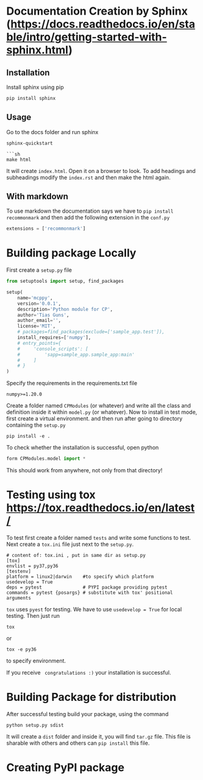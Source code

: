 # Documentation Creation by Sphinx (https://docs.readthedocs.io/en/stable/intro/getting-started-with-sphinx.html)

## Installation
Install sphinx using pip
```sh
pip install sphinx
```
## Usage
Go to the docs folder and run sphinx

```sh
sphinx-quickstart
```

```
```sh
make html
```

It will create `index.html`. Open it on a browser to look. To add headings and subheadings modify the  `index.rst` and then make the html again.
## With markdown

To use markdown the documentation says we have to `pip install recommonmark` and then add the following extension in the ``conf.py``
```python
extensions = ['recommonmark']
```
# Building package Locally
First create a `setup.py` file
```python
from setuptools import setup, find_packages

setup(
    name='mcppy',
    version='0.0.1',
    description='Python module for CP',
    author='Tias Guns',
    author_email='',
    license='MIT',
    # packages=find_packages(exclude=['sample_app.test']),
    install_requires=['numpy'],
    # entry_points={
    #     'console_scripts': [
    #         'sapp=sample_app.sample_app:main'
    #     ]
    # }
)
```
Specify the requirements in the requirements.txt file
```
numpy>=1.20.0
```
Create a folder named `CPModules` (or whatever) and write all the class and definition inside it within `model.py` (or whatever).
Now to install in test mode, first create a virtual environment. and then run after going to directory containing the `setup.py`
```
pip install -e .
```
To check whether the installation is successful, open python
```python
form CPModules.model import *
```
This should work from anywhere, not only from that directory!

# Testing using tox https://tox.readthedocs.io/en/latest/
To test first create a folder named `tests` and write some functions to test.
Next create a `tox.ini` file just next to the `setup.py`.
```
# content of: tox.ini , put in same dir as setup.py
[tox]
envlist = py37,py36
[testenv]
platform = linux2|darwin    #to specify which platform
usedevelop = True
deps = pytest               # PYPI package providing pytest
commands = pytest {posargs} # substitute with tox' positional arguments
```
`tox` uses `pyest` for testing. We have to use  `usedevelop = True` for local testing. Then just run
```
tox
```
or
```
tox -e py36
```
to specify environment.

If you receive ` congratulations :)` your installation is successful.
# Building Package for distribution
After successful testing build your package, using the command
```
python setup.py sdist
```
It will create a `dist` folder and inside it, you will find `tar.gz` file. This file is sharable with others and others can  `pip install` this file. 
# Creating PyPI package
